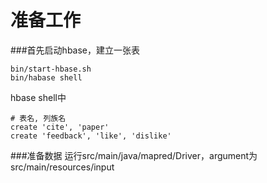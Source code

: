 # 准备工作

###首先启动hbase，建立一张表

```
bin/start-hbase.sh
bin/habase shell
```

hbase shell中

```
# 表名, 列族名
create 'cite', 'paper' 
create 'feedback', 'like', 'dislike'
```

###准备数据
运行src/main/java/mapred/Driver，argument为src/main/resources/input